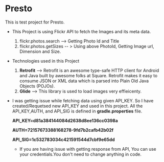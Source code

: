 # Presto
This is test project for Presto.

- This Project is using Flickr API to fetch the Images and its meta data.
  1. flickr.photos.search  --> Getting Photo Id and Title
  2. flickr.photos.getSizes -- > Using above PhotoId, Getting Image url, Dimension and Size.
  
- Technologies used in this Project

  1. **Retrofit** --> Retrofit is an awesome type-safe HTTP client for Android and Java built by awesome folks at Square. Retrofit makes it easy to consume JSON or XML data which is parsed into Plain Old Java Objects (POJOs).
  2. **Glide** --> This library is used to load images very effieicenty.
  
- I was getting issue while fetching data using given API_KEY. So I have created/Requetsed new API_KEY and used in this project.
  All the API_KEY,AUTH, and API_SIG is defined in **gradle.properties** file.
  
  **API_KEY=d81a384144084d2638d8ee136cc0398a**
  
  **AUTH=72157673388168278-9fd7b2cafb42b02f**
  
  **API_SIG=1c532783034c421591544d7cbf9e65dd**
  
  - If you are having issue with getting response from API, You can use your credentials.You don't need to change anything in code.

  
